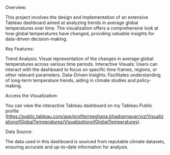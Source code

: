Overview:

This project involves the design and implementation of an extensive Tableau dashboard aimed at analyzing trends in average global temperatures over time. 
The visualization offers a comprehensive look at how global temperatures have changed, providing valuable insights for data-driven decision-making.

Key Features:

Trend Analysis: Visual representation of the changes in average global temperatures across various time periods.
Interactive Visuals: Users can interact with the dashboard to focus on specific time frames, regions, or other relevant parameters.
Data-Driven Insights: Facilitates understanding of long-term temperature trends, aiding in climate studies and policy-making.

Access the Visualization:

You can view the interactive Tableau dashboard on my Tableau Public profile (https://public.tableau.com/app/profile/meghana.bhadrannavar/viz/VisualizationofGlobalTemperatures/VisualizationofGlobalTemperatures).

Data Source:

The data used in this dashboard is sourced from reputable climate datasets, ensuring accurate and up-to-date information for analysis.
